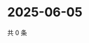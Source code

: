 # 2025-06-05

共 0 条

<!-- BEGIN ZHIHUQUESTIONS -->
<!-- 最后更新时间 Thu Jun 05 2025 03:09:26 GMT+0800 (China Standard Time) -->

<!-- END ZHIHUQUESTIONS -->
